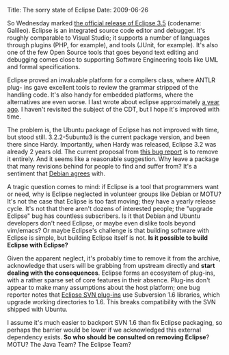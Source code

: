 Title: The sorry state of Eclipse
Date: 2009-06-26

So Wednesday marked [the official release of Eclipse 3.5][1] (codename:
Galileo). Eclipse is an integrated source code editor and debugger. It's
roughly comparable to Visual Studio; it supports a number of languages through
plugins (PHP, for example), and tools (JUnit, for example). It's also one of
the few Open Source tools that goes beyond text editing and debugging comes
close to supporting Software Engineering tools like UML and formal
specifications.

Eclipse proved an invaluable platform for a compilers class, where ANTLR plug-
ins gave excellent tools to review the grammar stripped of the handling code.
It's also handy for embedded platforms, where the alternatives are even worse.
I last wrote about eclipse approximately [a year ago][2]. I haven't revisited
the subject of the CDT, but I hope it's improved with time.

The problem is, the Ubuntu package of Eclipse has not improved with time, but
stood still. 3.2.2-5ubuntu3 is the current package version, and been there
since Hardy. Importantly, when Hardy was released, Eclipse 3.2 was already 2
years old. The current proposal from [this bug report][3] is to remove it
entirely. And it seems like a reasonable suggestion. Why leave a package that
many revisions behind for people to find and suffer from? It's a sentiment
that [Debian agrees][4] with.

A tragic question comes to mind: if Eclipse is a tool that programmers want or
need, why is Eclipse neglected in volunteer groups like Debian or MOTU? It's
not the case that Eclipse is too fast moving; they have a yearly release
cycle. It's not that there aren't dozens of interested people; the "upgrade
Eclipse" bug has countless subscribers. Is it that Debian and Ubuntu
developers don't need Eclipse, or maybe even dislike tools beyond vim/emacs?
Or maybe Eclipse's challenge is that building software with Eclipse is simple,
but building Eclipse itself is not. **Is it possible to build Eclipse with
Eclipse?**

Given the apparent neglect, it's probably time to remove it from the archive,
acknowledge that users will be grabbing from upstream directly and **start
dealing with the consequences**. Eclipse forms an ecosystem of plug-ins, with
a rather sparse set of core features in their absence. Plug-ins don't appear
to make many assumptions about the host platform; one bug reporter notes that
[Eclipse SVN plug-ins][5] use Subversion 1.6 libraries, which upgrade working
directories to 1.6. This breaks compatibility with the SVN shipped with
Ubuntu.

I assume it's much easier to backport SVN 1.6 than fix Eclipse packaging, so
perhaps the barrier would be lower if we acknowledged this external dependency
exists. **So who should be consulted on removing Eclipse**? MOTU? The Java
Team? The Eclipse Team?

   [1]: http://www.eclipse.org/org/press-release/20090624_galileo.php

   [2]: //pwnguin.net/eclipse-disaster.html

   [3]: https://bugs.launchpad.net/ubuntu/+source/eclipse/+bug/123064?comments=all

   [4]: http://bugs.debian.org/cgi-bin/bugreport.cgi?bug=526489

   [5]: https://bugs.launchpad.net/ubuntu/%2Bsource/subversion/%2Bbug/382048

